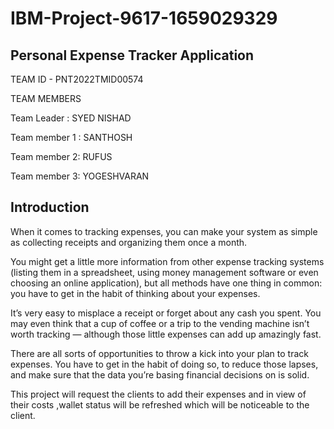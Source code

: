 # IBM-Project-9617-1659029329
## Personal Expense Tracker Application

TEAM ID - PNT2022TMID00574

TEAM MEMBERS

Team Leader : SYED NISHAD 

Team member 1 : SANTHOSH

Team member 2: RUFUS

Team member 3: YOGESHVARAN

## Introduction

When it comes to tracking expenses, you can make your system as simple as collecting receipts and organizing them once a month. 

You might get a little more information from other expense tracking systems (listing them in a spreadsheet, using money management software or even choosing an online application), but all methods have one thing in common: you have to get in the habit of thinking about your expenses. 

It’s very easy to misplace a receipt or forget about any cash you spent. You may even think that a cup of coffee or a trip to the vending machine isn’t worth tracking — although those little expenses can add up amazingly fast. 

There are all sorts of opportunities to throw a kick into your plan to track expenses. You have to get in the habit of doing so, to reduce those lapses, and make sure that the data you’re basing financial decisions on is solid. 

This project will request the clients to add their expenses and in
view of their costs ,wallet status will be refreshed which will be
noticeable to the client.
